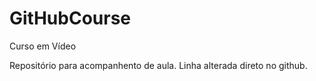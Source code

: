 # GitHubCourse
 Curso em Vídeo

Repositório para acompanhento de aula.
Linha alterada direto no github.
